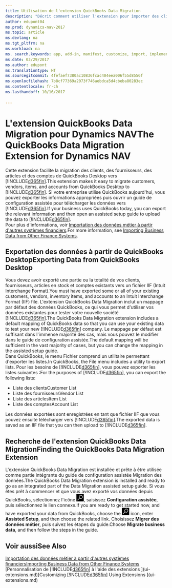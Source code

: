 ```yaml
---
title: Utilisation de l'extension QuickBooks Data Migration
description: "Décrit comment utiliser l'extension pour importer des clients, des fournisseurs, des articles, et des comptes de QuickBooks Desktop dans Dynamics NAV."
author: edupont04
ms.prod: dynamics-nav-2017
ms.topic: article
ms.devlang: na
ms.tgt_pltfrm: na
ms.workload: na
ms. search.keywords: app, add-in, manifest, customize, import, implement
ms.date: 03/29/2017
ms.author: edupont
ms.translationtype: HT
ms.sourcegitcommit: 4fefaef7380ac10836fcac404eea006f55d8556f
ms.openlocfilehash: 7b8cf77369a2073f746aebdca5d4cbeba80283ec
ms.contentlocale: fr-ch
ms.lasthandoff: 10/16/2017

---
```

# <a name="the-quickbooks-data-migration-extension-for-dynamics-nav"></a><span data-ttu-id="43727-103">L'extension QuickBooks Data Migration pour Dynamics NAV</span><span class="sxs-lookup"><span data-stu-id="43727-103">The QuickBooks Data Migration Extension for Dynamics NAV</span></span>
<span data-ttu-id="43727-104">Cette extension facilite la migration des clients, des fournisseurs, des articles et des comptes de QuickBooks Desktop vers [!INCLUDE[d365fin](includes/d365fin_md.md)].</span><span class="sxs-lookup"><span data-stu-id="43727-104">This extension makes it easy to migrate customers, vendors, items, and accounts from QuickBooks Desktop to [!INCLUDE[d365fin](includes/d365fin_md.md)].</span></span> <span data-ttu-id="43727-105">Si votre entreprise utilise QuickBooks aujourd'hui, vous pouvez exporter les informations appropriées puis ouvrir un guide de configuration assistée pour télécharger les données vers [!INCLUDE[d365fin](includes/d365fin_md.md)].</span><span class="sxs-lookup"><span data-stu-id="43727-105">If your business uses QuickBooks today, you can export the relevant information and then open an assisted setup guide to upload the data to [!INCLUDE[d365fin](includes/d365fin_md.md)].</span></span>  
<span data-ttu-id="43727-106">Pour plus d'informations, voir [Importation des données métier à partir d'autres systèmes financiers](upload-data.md).</span><span class="sxs-lookup"><span data-stu-id="43727-106">For more information, see [Importing Business Data from Other Finance Systems](upload-data.md).</span></span>

## <a name="exporting-data-from-quickbooks-desktop"></a><span data-ttu-id="43727-107">Exportation des données à partir de QuickBooks Desktop</span><span class="sxs-lookup"><span data-stu-id="43727-107">Exporting Data from QuickBooks Desktop</span></span>
<span data-ttu-id="43727-108">Vous devez avoir exporté une partie ou la totalité de vos clients, fournisseurs, articles en stock et comptes existants vers un fichier IIF (Intuit Interchange Format).</span><span class="sxs-lookup"><span data-stu-id="43727-108">You must have exported some or all of your existing customers, vendors, inventory items, and accounts to an Intuit Interchange Format (IIF) file.</span></span> <span data-ttu-id="43727-109">L'extension QuickBooks Data Migration inclut un mappage par défaut des données QuickBooks, ce qui vous permet d'utiliser vos données existantes pour tester votre nouvelle société [!INCLUDE[d365fin](includes/d365fin_md.md)].</span><span class="sxs-lookup"><span data-stu-id="43727-109">The QuickBooks Data Migration extension includes a default mapping of QuickBooks data so that you can use your existing data to test your new [!INCLUDE[d365fin](includes/d365fin_md.md)] company.</span></span> <span data-ttu-id="43727-110">Le mappage par défaut est suffisant dans l'immense majorité des cas, mais vous pouvez le modifier dans le guide de configuration assistée.</span><span class="sxs-lookup"><span data-stu-id="43727-110">The default mapping will be sufficient in the vast majority of cases, but you can change the mapping in the assisted setup guide.</span></span>  
<span data-ttu-id="43727-111">Dans QuickBooks, le menu Fichier comprend un utilitaire permettant d'exporter les listes.</span><span class="sxs-lookup"><span data-stu-id="43727-111">In QuickBooks, the File menu includes a utility to export lists.</span></span> <span data-ttu-id="43727-112">Pour les besoins de [!INCLUDE[d365fin](includes/d365fin_md.md)], vous pouvez exporter les listes suivantes :</span><span class="sxs-lookup"><span data-stu-id="43727-112">For the purposes of [!INCLUDE[d365fin](includes/d365fin_md.md)], you can export the following lists:</span></span>

* <span data-ttu-id="43727-113">Liste des clients</span><span class="sxs-lookup"><span data-stu-id="43727-113">Customer List</span></span>  
* <span data-ttu-id="43727-114">Liste des fournisseurs</span><span class="sxs-lookup"><span data-stu-id="43727-114">Vendor List</span></span>  
* <span data-ttu-id="43727-115">Liste des articles</span><span class="sxs-lookup"><span data-stu-id="43727-115">Item List</span></span>  
* <span data-ttu-id="43727-116">Liste des comptes</span><span class="sxs-lookup"><span data-stu-id="43727-116">Account List</span></span>  

<span data-ttu-id="43727-117">Les données exportées sont enregistrées en tant que fichier IIF que vous pouvez ensuite télécharger vers [!INCLUDE[d365fin](includes/d365fin_md.md)].</span><span class="sxs-lookup"><span data-stu-id="43727-117">The exported data is saved as an IIF file that you can then upload to [!INCLUDE[d365fin](includes/d365fin_md.md)].</span></span>

## <a name="finding-the-quickbooks-data-migration-extension"></a><span data-ttu-id="43727-118">Recherche de l'extension QuickBooks Data Migration</span><span class="sxs-lookup"><span data-stu-id="43727-118">Finding the QuickBooks Data Migration Extension</span></span>
<span data-ttu-id="43727-119">L'extension QuickBooks Data Migration est installée et prête à être utilisée comme partie intégrante du guide de configuration assistée Migration des données.</span><span class="sxs-lookup"><span data-stu-id="43727-119">The QuickBooks Data Migration extension is installed and ready to go as an integrated part of the Data Migration assisted setup guide.</span></span> <span data-ttu-id="43727-120">Si vous êtes prêt à commencer et que vous avez exporté vos données depuis QuickBooks, sélectionnez l'icône ![Page ou état pour la recherche](media/ui-search/search_small.png "Page ou état pour la recherche"), saisissez **Configuration assistée**, puis sélectionnez le lien connexe.</span><span class="sxs-lookup"><span data-stu-id="43727-120">If you are ready to get started now, and have exported your data from QuickBooks, choose the ![Search for Page or Report](media/ui-search/search_small.png "Search for Page or Report icon") icon, enter **Assisted Setup**, and then choose the related link.</span></span> <span data-ttu-id="43727-121">Choisissez **Migrer des données métier**, puis suivez les étapes du guide.</span><span class="sxs-lookup"><span data-stu-id="43727-121">Choose **Migrate business data**, and then follow the steps in the guide.</span></span>  

## <a name="see-also"></a><span data-ttu-id="43727-122">Voir aussi</span><span class="sxs-lookup"><span data-stu-id="43727-122">See Also</span></span>
[<span data-ttu-id="43727-123">Importation des données métier à partir d'autres systèmes financiers</span><span class="sxs-lookup"><span data-stu-id="43727-123">Importing Business Data from Other Finance Systems</span></span>](upload-data.md)  
<span data-ttu-id="43727-124">[Personnalisation de [!INCLUDE[d365fin](includes/d365fin_md.md)] à l'aide des extensions ](ui-extensions.md)</span><span class="sxs-lookup"><span data-stu-id="43727-124">[Customizing [!INCLUDE[d365fin](includes/d365fin_md.md)] Using Extensions ](ui-extensions.md)</span></span>  

